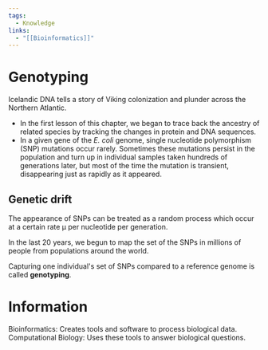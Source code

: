 ```yaml
---
tags:
  - Knowledge
links:
  - "[[Bioinformatics]]"
---
```

# Genotyping

Icelandic DNA tells a story of Viking colonization and plunder across the Northern Atlantic.

- In the first lesson of this chapter, we began to trace back the ancestry of related species by tracking the changes in protein and DNA sequences.
- In a given gene of the _E. coli_ genome, single nucleotide polymorphism (SNP) mutations occur rarely. Sometimes these mutations persist in the population and turn up in individual samples taken hundreds of generations later, but most of the time the mutation is transient, disappearing just as rapidly as it appeared.

## Genetic drift

The appearance of SNPs can be treated as a random process which occur at a certain rate μ per nucleotide per generation. 

In the last 20 years, we begun to map the set of the SNPs in millions of people from populations around the world.

Capturing one individual's set of SNPs compared to a reference genome is called **genotyping**.

# Information

Bioinformatics: Creates tools and software to process biological data.
Computational Biology: Uses these tools to answer biological questions.